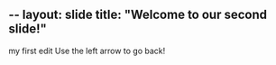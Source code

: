 --
layout: slide
title: "Welcome to our second slide!"
---
my first edit
Use the left arrow to go back!
